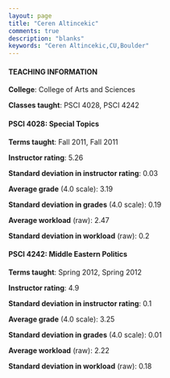 ```yaml
---
layout: page
title: "Ceren Altincekic" 
comments: true
description: "blanks"
keywords: "Ceren Altincekic,CU,Boulder"
---
```

<head>
<script src="https://ajax.googleapis.com/ajax/libs/jquery/2.1.3/jquery.min.js"></script>
<script src="https://dl.dropboxusercontent.com/s/pc42nxpaw1ea4o9/highcharts.js?dl=0"></script>
<!-- <script src="../assets/js/highcharts.js"></script> -->
<style type="text/css">@font-face {
	font-family: "Bebas Neue";
	src: url(https://www.filehosting.org/file/details/544349/BebasNeue Regular.otf) format("opentype");
	}
	h1.Bebas { 
		font-family: "Bebas Neue", Verdana, Tahoma;
	}
</style>
</head>
	   
#### TEACHING INFORMATION

**College**: College of Arts and Sciences

**Classes taught**: PSCI 4028, PSCI 4242

#### PSCI 4028: Special Topics

**Terms taught**: Fall 2011, Fall 2011

**Instructor rating**: 5.26

**Standard deviation in instructor rating**: 0.03

**Average grade** (4.0 scale): 3.19

**Standard deviation in grades** (4.0 scale): 0.19

**Average workload** (raw): 2.47

**Standard deviation in workload** (raw): 0.2

#### PSCI 4242: Middle Eastern Politics

**Terms taught**: Spring 2012, Spring 2012

**Instructor rating**: 4.9

**Standard deviation in instructor rating**: 0.1

**Average grade** (4.0 scale): 3.25

**Standard deviation in grades** (4.0 scale): 0.01

**Average workload** (raw): 2.22

**Standard deviation in workload** (raw): 0.18

